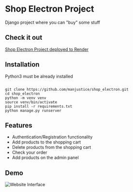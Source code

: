 # Shop Electron Project

Django project where you can "buy" some stuff

## Check it out

[Shop Electron Project deployed to Render](link)

## Installation

Python3 must be already installed

```shell

git clone https://github.com/manjustice/shop_electron.git
cd shop_electron
python -m venv venv
source venv/bin/activate
pip install -r requirements.txt
python manage.py runserver
```

## Features

* Authentication/Registration functionality
* Add products to the shopping cart
* Delete products from the shopping cart
* Check your order
* Add products on the admin panel

## Demo

![Website Interface](https://monosnap.com/file/ejPgsZik3UIF2qHHjqxVuG5kBvDi6t)